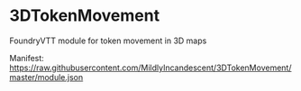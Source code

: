 # 3DTokenMovement
FoundryVTT module for token movement in 3D maps 

Manifest: https://raw.githubusercontent.com/MildlyIncandescent/3DTokenMovement/master/module.json
